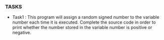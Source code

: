 ### TASKS

- Task1 : This program will assign a random signed number to the variable number each time it is executed. Complete the source code in order to print whether the number stored in the variable number is positive or negative.
